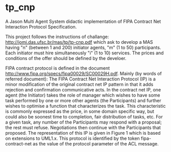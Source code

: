# tp_cnp
A Jason Multi Agent System didactic implementation of FIPA Contract Net Interaction Protocol Specification.

This project follows the instructions of challange: http://jomi.das.ufsc.br/mas/tp/tp-cnp.pdf which ask to develop a MAS having "n" (between 1 and 200) initiator agents, "m" (1 to 50) participants. Each initiator must hire simultaneously "i" (1 to 10) services. The prices and conditions of the offer should be defined by the develoer.

FIPA contract protocol is defined in the document http://www.fipa.org/specs/fipa00029/SC00029H.pdf. 
Mainly (by words of referred document): The FIPA Contract Net Interaction Protocol (IP) is a minor modification of the original contract net IP pattern in that it adds rejection and confirmation communicative acts. In the contract net IP, one agent (the Initiator) takes the role of manager which wishes to have some task performed by one or more other agents (the Participants) and further wishes to optimise a function that characterizes the task. This characteristic is commonly expressed as the price, in some  domain specific way, but could also be soonest time to completion, fair distribution of tasks, etc. For a given task, any number of the Participants may respond with a proposal; the rest must refuse. Negotiations then continue with the Participants that proposed.  The representation of this IP is given in Figure 1 which is based on extensions to UML1.x. This protocol is identified by the token fipa-contract-net as the value of the protocol parameter of the ACL message.

